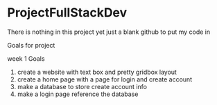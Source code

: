 # ProjectFullStackDev

There is nothing in this project yet just a blank github to put my code in 

Goals for project

week 1 Goals
1. create a website with text box and pretty gridbox layout
2. create a home page with a page for login and create account
3. make a database to store create account info
4. make a login page reference the database

